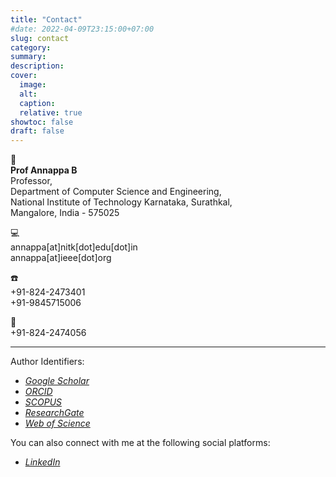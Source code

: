 ```yaml
---
title: "Contact"
#date: 2022-04-09T23:15:00+07:00
slug: contact
category:
summary:
description: 
cover:
  image:
  alt:
  caption: 
  relative: true
showtoc: false
draft: false
---
```

📝  
**Prof Annappa B**   
Professor,  
Department of Computer Science and Engineering,  
National Institute of Technology Karnataka, Surathkal,  
Mangalore, India - 575025

💻  
annappa[at]nitk[dot]edu[dot]in  \
annappa[at]ieee[dot]org

☎️  
+91-824-2473401 \
+91-9845715006  

📠  
+91-824-2474056

----

Author Identifiers:
- [*Google Scholar*](https://scholar.google.co.in/citations?user=X6XzPxYAAAAJ&hl=en)
- [*ORCID*](https://orcid.org/0000-0002-4049-3677)
- [*SCOPUS*](https://www.scopus.com/authid/detail.uri?authorId=35179174200)
- [*ResearchGate*](https://www.researchgate.net/profile/Annappa-Basava)
- [*Web of Science*](http://www.researcherid.com/rid/P-3077-2014)

You can also connect with me at the following social platforms:

- [*LinkedIn*](https://www.linkedin.com/in/annappa/)